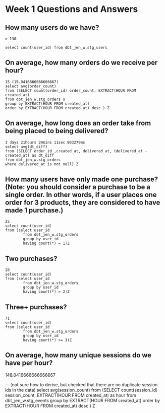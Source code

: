# Week 1 Questions and Answers

## How many users do we have?
    > 130
`select count(user_id) from dbt_jen_w.stg_users`

## On average, how many orders do we receive per hour?
	15 (15.0416666666666667)
	select avg(order_count)
	from (SELECT count(order_id) order_count, EXTRACT(HOUR FROM created_at) 
	from dbt_jen_w.stg_orders o 
	group by EXTRACT(HOUR FROM created_at)
	order by EXTRACT(HOUR FROM created_at) desc ) Z

## On average, how long does an order take from being placed to being delivered?
	3 days 21hours 24mins 11sec 803279ms
	select avg(dt_diff)
	from (SELECT order_id ,created_at, delivered_at, (delivered_at - created_at) as dt_diff
	from dbt_jen_w.stg_orders
	where delivered_at is not null) Z


## How many users have only made one purchase? (Note: you should consider a purchase to be a single order. In other words, if a user places one order for 3 products, they are considered to have made 1 purchase.)
	25
	select count(user_id)
	from (select user_id
			from dbt_jen_w.stg_orders
			group by user_id
			having count(*) = 1)Z

## Two purchases? 
	28
	select count(user_id)
	from (select user_id
			from dbt_jen_w.stg_orders
			group by user_id
			having count(*) = 2)Z

## Three+ purchases?
	71
	select count(user_id)
	from (select user_id
			from dbt_jen_w.stg_orders
			group by user_id
			having count(*) >= 3)Z

## On average, how many unique sessions do we have per hour?
148.0416666666666667

-- (not sure how to derive, but checked that there are no duplicate session ids in the data)
select avg(session_count)
	from (SELECT count(session_id) session_count, EXTRACT(HOUR FROM created_at) as hour
	from dbt_jen_w.stg_events 
	group by EXTRACT(HOUR FROM created_at)
	order by EXTRACT(HOUR FROM created_at) desc ) Z
